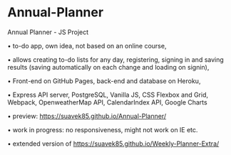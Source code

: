 # Annual-Planner
Annual Planner - JS Project

•	to-do app, own idea, not based on an online course,

•	allows creating to-do lists for any day, registering, signing in and saving results (saving automatically on each change and loading on signin),

•	Front-end on GitHub Pages, back-end and database on Heroku,

•	Express API server, PostgreSQL, Vanilla JS, CSS Flexbox and Grid, Webpack, OpenweatherMap API, CalendarIndex API, Google Charts

•	preview: https://suavek85.github.io/Annual-Planner/

•	work in progress: no responsiveness, might not work on IE etc.

•	extended version of https://suavek85.github.io/Weekly-Planner-Extra/



